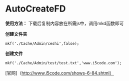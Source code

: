 # AutoCreateFD

**使用方法：**
下载后复制内容放在所需js中，调用mkd函数即可

**创建文件夹**
```
mkf('./Cache/Admin/ceshi',false);
```
**创建文件**
```
mkf('./Cache/Admin/test/test.txt','www.i5code.com');
```

[官网]（http://www.i5code.com/shows-6-84.shtml）
